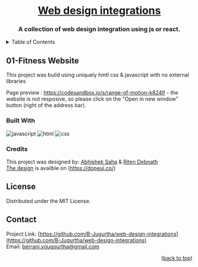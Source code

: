 <div id="top"></div>
<!-- PROJECT LOGO -->
<br />
<div align="center">
  <a href="https://github.com/B-Jugurtha/web-design-integrations">
<h1 align="center">Web design integrations</h1>
  </a>

  <h3 align="center">
    <b>A collection of web design integration using js or react.</b></h3>
</div>

<!-- TABLE OF CONTENTS -->
<details>
  <summary>Table of Contents</summary>
  <ol>
    <a href="#01-fitness-website">01-Fitness website - Javascript</a>
  </ol>
</details>

<!-- ABOUT THE PROJECT -->

## 01-Fitness Website

This project was build using uniquely hmtl css & javascript with no external libraries </br>

Page preview : https://codesandbox.io/s/range-of-motion-k824lf - the website is not resposive, so please click on the "Open in new window" button (right of the address bar).

### Built With

![javascript](https://img.shields.io/static/v1?style=for-the-badge&logo=JavaScript&label=%20&message=javascript&color=000) ![html](https://img.shields.io/static/v1?style=for-the-badge&logo=html5&label=%20&message=HTML&color=000) ![css](https://img.shields.io/static/v1?style=for-the-badge&logo=css3&logoColor=ebebeb&label=%20&message=CSS&color=000)

### Credits

This project was designed by:
[Abhishek Saha](https://www.behance.net/abhisheksaha1) & [Riten Debnath](https://www.behance.net/ritendn) </br>
[The design](https://www.behance.net/gallery/148815795/ROM-Website-UI-Design) is availble on (https://dopeui.co/)

## License

Distributed under the MIT License.

<!-- CONTACT -->

## Contact

<!-- Your Name - [@twitter_handle](https://twitter.com/twitter_handle) - email@email_client.com -->

Project Link: [https://github.com/B-Jugurtha/web-design-integrations](https://github.com/B-Jugurtha/web-design-integrations) </br>
Email: berrani.yougourtha@gmail.com

<p align="right">(<a href="#top">back to top</a>)</p>
